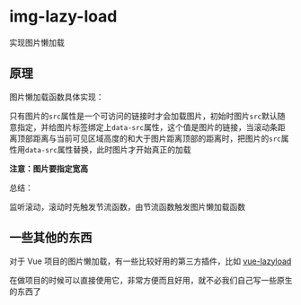 # img-lazy-load

实现图片懒加载

## 原理

图片懒加载函数具体实现：  

只有图片的`src`属性是一个可访问的链接时才会加载图片，初始时图片`src`默认随意指定，并给图片标签绑定上`data-src`属性，这个值是图片的链接，当滚动条距离顶部距离与当前可见区域高度的和大于图片距离顶部的距离时，把图片的`src`属性用`data-src`属性替换，此时图片才开始真正的加载  

**注意：图片要指定宽高**  

总结：  

监听滚动，滚动时先触发节流函数，由节流函数触发图片懒加载函数

## 一些其他的东西

对于 Vue 项目的图片懒加载，有一些比较好用的第三方插件，比如 [vue-lazyload](https://github.com/hilongjw/vue-lazyload)  

在做项目的时候可以直接使用它，非常方便而且好用，就不必我们自己写一些原生的东西了  



